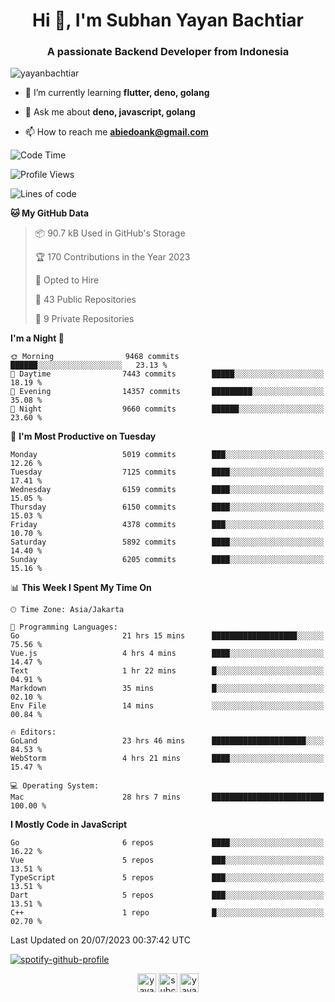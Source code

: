 <h1 align="center">Hi 👋, I'm Subhan Yayan Bachtiar</h1>
<h3 align="center">A passionate Backend Developer from Indonesia</h3>

<p align="left"> <img src="https://komarev.com/ghpvc/?username=yayanbachtiar" alt="yayanbachtiar" /> </p>

- 🌱 I’m currently learning **flutter, deno, golang**

- 💬 Ask me about **deno, javascript, golang**

- 📫 How to reach me **abiedoank@gmail.com**

<!--START_SECTION:waka-->
![Code Time](http://img.shields.io/badge/Code%20Time-5%2C622%20hrs%2055%20mins-blue)

![Profile Views](http://img.shields.io/badge/Profile%20Views-0-blue)

![Lines of code](https://img.shields.io/badge/From%20Hello%20World%20I%27ve%20Written-44.8%20million%20lines%20of%20code-blue)

**🐱 My GitHub Data** 

> 📦 90.7 kB Used in GitHub's Storage 
 > 
> 🏆 170 Contributions in the Year 2023
 > 
> 💼 Opted to Hire
 > 
> 📜 43 Public Repositories 
 > 
> 🔑 9 Private Repositories 
 > 
**I'm a Night 🦉** 

```text
🌞 Morning                9468 commits        ██████░░░░░░░░░░░░░░░░░░░   23.13 % 
🌆 Daytime                7443 commits        █████░░░░░░░░░░░░░░░░░░░░   18.19 % 
🌃 Evening                14357 commits       █████████░░░░░░░░░░░░░░░░   35.08 % 
🌙 Night                  9660 commits        ██████░░░░░░░░░░░░░░░░░░░   23.60 % 
```
📅 **I'm Most Productive on Tuesday** 

```text
Monday                   5019 commits        ███░░░░░░░░░░░░░░░░░░░░░░   12.26 % 
Tuesday                  7125 commits        ████░░░░░░░░░░░░░░░░░░░░░   17.41 % 
Wednesday                6159 commits        ████░░░░░░░░░░░░░░░░░░░░░   15.05 % 
Thursday                 6150 commits        ████░░░░░░░░░░░░░░░░░░░░░   15.03 % 
Friday                   4378 commits        ███░░░░░░░░░░░░░░░░░░░░░░   10.70 % 
Saturday                 5892 commits        ████░░░░░░░░░░░░░░░░░░░░░   14.40 % 
Sunday                   6205 commits        ████░░░░░░░░░░░░░░░░░░░░░   15.16 % 
```


📊 **This Week I Spent My Time On** 

```text
🕑︎ Time Zone: Asia/Jakarta

💬 Programming Languages: 
Go                       21 hrs 15 mins      ███████████████████░░░░░░   75.56 % 
Vue.js                   4 hrs 4 mins        ████░░░░░░░░░░░░░░░░░░░░░   14.47 % 
Text                     1 hr 22 mins        █░░░░░░░░░░░░░░░░░░░░░░░░   04.91 % 
Markdown                 35 mins             █░░░░░░░░░░░░░░░░░░░░░░░░   02.10 % 
Env File                 14 mins             ░░░░░░░░░░░░░░░░░░░░░░░░░   00.84 % 

🔥 Editors: 
GoLand                   23 hrs 46 mins      █████████████████████░░░░   84.53 % 
WebStorm                 4 hrs 21 mins       ████░░░░░░░░░░░░░░░░░░░░░   15.47 % 

💻 Operating System: 
Mac                      28 hrs 7 mins       █████████████████████████   100.00 % 
```

**I Mostly Code in JavaScript** 

```text
Go                       6 repos             ████░░░░░░░░░░░░░░░░░░░░░   16.22 % 
Vue                      5 repos             ███░░░░░░░░░░░░░░░░░░░░░░   13.51 % 
TypeScript               5 repos             ███░░░░░░░░░░░░░░░░░░░░░░   13.51 % 
Dart                     5 repos             ███░░░░░░░░░░░░░░░░░░░░░░   13.51 % 
C++                      1 repo              █░░░░░░░░░░░░░░░░░░░░░░░░   02.70 % 
```




 Last Updated on 20/07/2023 00:37:42 UTC
<!--END_SECTION:waka-->

[![spotify-github-profile](https://spotify-github-profile.vercel.app/api/view?uid=31qtu2k4v3mbxp7clcmm6imuqq6e&cover_image=true&theme=default&show_offline=false&bar_color=53b14f&bar_color_cover=true)](https://github.com/kittinan/spotify-github-profile)


<p align="center">
<a href="https://dev.to/yayanbachtiar" target="blank"><img align="center" src="https://cdn.jsdelivr.net/npm/simple-icons@3.0.1/icons/dev-dot-to.svg" alt="yayanbachtiar" height="30" width="30" /></a>
<a href="https://linkedin.com/in/subchanyayanbachtiar" target="blank"><img align="center" src="https://cdn.jsdelivr.net/npm/simple-icons@3.0.1/icons/linkedin.svg" alt="subchanyayanbachtiar" height="30" width="30" /></a>
<a href="https://codesandbox.com/yayanbachtiar" target="blank"><img align="center" src="https://cdn.jsdelivr.net/npm/simple-icons@3.0.1/icons/codesandbox.svg" alt="yayanbachtiar" height="30" width="30" /></a>
</p>
